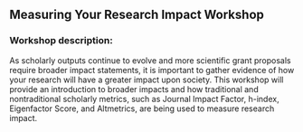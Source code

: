 ## Measuring Your Research Impact Workshop

### Workshop description:

As scholarly outputs continue to evolve and more scientific grant proposals require broader impact statements, it is important to gather evidence of how your research will have a greater impact upon society. This workshop will provide an introduction to broader impacts and how traditional and nontraditional scholarly metrics, such as Journal Impact Factor, h-index, Eigenfactor Score, and Altmetrics, are being used to measure research impact.